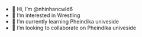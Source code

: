 - 👋 Hi, I’m @nhinhancwld6
- 👀 I’m interested in Wrestling
- 🌱 I’m currently learning Pheindika univeside
- 💞️ I’m looking to collaborate on Pheindika univeside

<!---
nhinhancwld6/nhinhancwld6 is a ✨ special ✨ repository because its `README.md` (this file) appears on your GitHub profile.
You can click the Preview link to take a look at your changes.
--->

